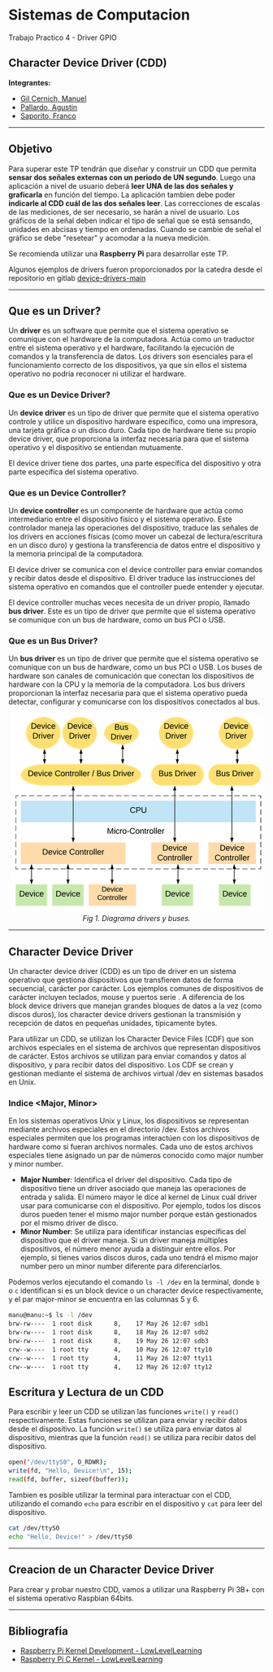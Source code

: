 # Sistemas de Computacion
Trabajo Practico 4 - Driver GPIO

## Character Device Driver (CDD)

**Integrantes:**
- [Gil Cernich, Manuel](https://github.com/manugcr/)
- [Pallardo, Agustin](https://github.com/djpallax)
- [Saporito, Franco](https://github.com/fasaporito)

---

## Objetivo
Para superar este TP tendrán que diseñar y construir un CDD que permita **sensar dos señales externas con un periodo de UN segundo**. Luego una aplicación a nivel de usuario deberá **leer UNA de las dos señales y graficarla** en función del tiempo. La aplicación tambien debe poder **indicarle al CDD cuál de las dos señales leer**. Las correcciones de escalas de las mediciones, de ser necesario, se harán a nivel de usuario. Los gráficos de la señal deben indicar el tipo de señal que se está sensando, unidades en abcisas y tiempo en ordenadas. Cuando se cambie de señal el gráfico se debe "resetear" y acomodar a la nueva medición.

Se recomienda utilizar una **Raspberry Pi** para desarrollar este TP.

Algunos ejemplos de drivers fueron proporcionados por la catedra desde el repositorio en gitlab [device-drivers-main](https://gitlab.com/sistemas-de-computacion-unc/device-drivers/)

---

## Que es un Driver?
Un **driver** es un software que permite que el sistema operativo se comunique con el hardware de la computadora. Actúa como un traductor entre el sistema operativo y el hardware, facilitando la ejecución de comandos y la transferencia de datos. Los drivers son esenciales para el funcionamiento correcto de los dispositivos, ya que sin ellos el sistema operativo no podría reconocer ni utilizar el hardware.

### Que es un Device Driver?
Un **device driver** es un tipo de driver que permite que el sistema operativo controle y utilice un dispositivo hardware específico, como una impresora, una tarjeta gráfica o un disco duro. Cada tipo de hardware tiene su propio device driver, que proporciona la interfaz necesaria para que el sistema operativo y el dispositivo se entiendan mutuamente.

El device driver tiene dos partes, una parte específica del dispositivo y otra parte específica del sistema operativo.

### Que es un Device Controller?
Un **device controller** es un componente de hardware que actúa como intermediario entre el dispositivo físico y el sistema operativo. Este controlador maneja las operaciones del dispositivo, traduce las señales de los drivers en acciones físicas (como mover un cabezal de lectura/escritura en un disco duro) y gestiona la transferencia de datos entre el dispositivo y la memoria principal de la computadora.

El device driver se comunica con el device controller para enviar comandos y recibir datos desde el dispositivo. El driver traduce las instrucciones del sistema operativo en comandos que el controller puede entender y ejecutar.

El device controller muchas veces necesita de un driver propio, llamado **bus driver**. Este es un tipo de driver que permite que el sistema operativo se comunique con un bus de hardware, como un bus PCI o USB.

### Que es un Bus Driver?
Un **bus driver** es un tipo de driver que permite que el sistema operativo se comunique con un bus de hardware, como un bus PCI o USB. Los buses de hardware son canales de comunicación que conectan los dispositivos de hardware con la CPU y la memoria de la computadora. Los bus drivers proporcionan la interfaz necesaria para que el sistema operativo pueda detectar, configurar y comunicarse con los dispositivos conectados al bus.

<p align="center">
  <img src="./imgs/bus_drivers.png"><br>
  <em>Fig 1. Diagrama drivers y buses.</em>
</p>

---

## Character Device Driver
Un character device driver (CDD) es un tipo de driver en un sistema operativo que gestiona dispositivos que transfieren datos de forma secuencial, carácter por carácter. Los ejemplos comunes de dispositivos de carácter incluyen teclados, mouse y puertos serie . A diferencia de los block device drivers que manejan grandes bloques de datos a la vez (como discos duros), los character device drivers gestionan la transmisión y recepción de datos en pequeñas unidades, típicamente bytes.

Para utilizar un CDD, se utilizan los Character Device Files (CDF) que son archivos especiales en el sistema de archivos que representan dispositivos de carácter. Estos archivos se utilizan para enviar comandos y datos al dispositivo, y para recibir datos del dispositivo. Los CDF se crean y gestionan mediante el sistema de archivos virtual /dev en sistemas basados en Unix.

### Indice <Major, Minor>
En los sistemas operativos Unix y Linux, los dispositivos se representan mediante archivos especiales en el directorio /dev. Estos archivos especiales permiten que los programas interactúen con los dispositivos de hardware como si fueran archivos normales. Cada uno de estos archivos especiales tiene asignado un par de números conocido como major number y minor number. 
- **Major Number**: Identifica el driver del dispositivo. Cada tipo de dispositivo tiene un driver asociado que maneja las operaciones de entrada y salida. El número mayor le dice al kernel de Linux cuál driver usar para comunicarse con el dispositivo. Por ejemplo, todos los discos duros pueden tener el mismo major number porque están gestionados por el mismo driver de disco.
- **Minor Number**: Se utiliza para identificar instancias específicas del dispositivo que el driver maneja. Si un driver maneja múltiples dispositivos, el número menor ayuda a distinguir entre ellos. Por ejemplo, si tienes varios discos duros, cada uno tendrá el mismo major number pero un minor number diferente para diferenciarlos.

Podemos verlos ejecutando el comando `ls -l /dev` en la terminal, donde `b` o `c` identifican si es un block device o un character device respectivamente, y el par major-minor se encuentra en las columnas 5 y 6.

```bash
manu@manu:~$ ls -l /dev
brw-rw----  1 root disk      8,    17 May 26 12:07 sdb1
brw-rw----  1 root disk      8,    18 May 26 12:07 sdb2
brw-rw----  1 root disk      8,    19 May 26 12:07 sdb3
crw--w----  1 root tty       4,    10 May 26 12:07 tty10
crw--w----  1 root tty       4,    11 May 26 12:07 tty11
crw--w----  1 root tty       4,    12 May 26 12:07 tty12
```
## Escritura y Lectura de un CDD
Para escribir y leer un CDD se utilizan las funciones `write()` y `read()` respectivamente. Estas funciones se utilizan para enviar y recibir datos desde el dispositivo. La función `write()` se utiliza para enviar datos al dispositivo, mientras que la función `read()` se utiliza para recibir datos del dispositivo.

```bash
open("/dev/ttyS0", O_RDWR);
write(fd, "Hello, Device!\n", 15);
read(fd, buffer, sizeof(buffer));
```

Tambien es posible utilizar la terminal para interactuar con el CDD, utilizando el comando `echo` para escribir en el dispositivo y `cat` para leer del dispositivo.

```bash
cat /dev/ttyS0
echo "Hello, Device!" > /dev/ttyS0
```

---

## Creacion de un Character Device Driver
Para crear y probar nuestro CDD, vamos a utilizar una Raspberry Pi 3B+ con el sistema operativo Raspbian 64bits.



---

## Bibliografia

- [Raspberry Pi Kernel Development - LowLevelLearning](https://www.youtube.com/watch?v=lWzFFusYg6g&list=PLc7W4b0WHTAX4F1Byvs4Bp7c8yCDSiKa9)
- [Raspberry Pi C Kernel - LowLevelLearning](https://www.youtube.com/watch?v=mshVdGlGwBs)